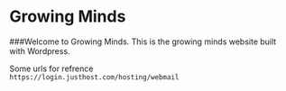 Growing Minds
============

###Welcome to Growing Minds.
This is the growing minds website built with Wordpress.  

Some urls for refrence  
`https://login.justhost.com/hosting/webmail`
